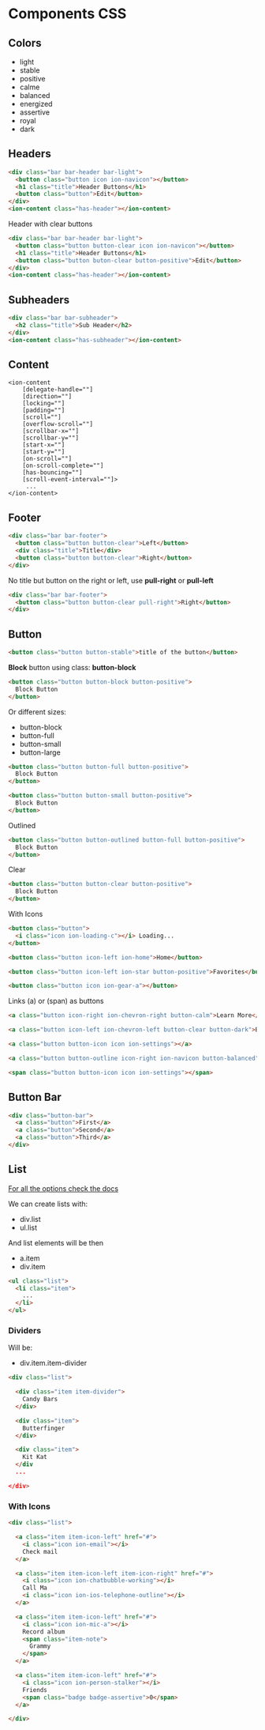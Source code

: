 # Components CSS

## Colors

+ light
+ stable
+ positive
+ calme
+ balanced
+ energized
+ assertive
+ royal
+ dark

## Headers

```html
<div class="bar bar-header bar-light">
  <button class="button icon ion-navicon"></button>
  <h1 class="title">Header Buttons</h1>
  <button class="button">Edit</button>
</div>
<ion-content class="has-header"></ion-content>
```

Header with clear buttons

```html
<div class="bar bar-header bar-light">
  <button class="button button-clear icon ion-navicon"></button>
  <h1 class="title">Header Buttons</h1>
  <button class="button buton-clear button-positive">Edit</button>
</div>
<ion-content class="has-header"></ion-content>
```

## Subheaders

```html
<div class="bar bar-subheader">
  <h2 class="title">Sub Header</h2>
</div>
<ion-content class="has-subheader"></ion-content>
```

## Content

```
<ion-content 
    [delegate-handle=""] 
    [direction=""] 
    [locking=""] 
    [padding=""] 
    [scroll=""] 
    [overflow-scroll=""] 
    [scrollbar-x=""] 
    [scrollbar-y=""] 
    [start-x=""] 
    [start-y=""] 
    [on-scroll=""] 
    [on-scroll-complete=""] 
    [has-bouncing=""] 
    [scroll-event-interval=""]>
     ... 
</ion-content>
```

## Footer

```html
<div class="bar bar-footer">
  <button class="button button-clear">Left</button>
  <div class="title">Title</div>
  <button class="button button-clear">Right</button>
</div>
```

No title but button on the right or left, use **pull-right** or **pull-left**

```html
<div class="bar bar-footer">
  <button class="button button-clear pull-right">Right</button>
</div>
```

## Button

```html
<button class="button button-stable">title of the button</button>
```

**Block** button using class: **button-block**
```html
<button class="button button-block button-positive">
  Block Button
</button>
```

Or different sizes:

+ button-block
+ button-full
+ button-small
+ button-large

```html
<button class="button button-full button-positive">
  Block Button
</button>

<button class="button button-small button-positive">
  Block Button
</button>
```

Outlined

```html
<button class="button button-outlined button-full button-positive">
  Block Button
</button>
```

Clear

```html
<button class="button button-clear button-positive">
  Block Button
</button>


```

With Icons

```html
<button class="button">
  <i class="icon ion-loading-c"></i> Loading...
</button>

<button class="button icon-left ion-home">Home</button>

<button class="button icon-left ion-star button-positive">Favorites</button>

<button class="button icon ion-gear-a"></button>
```

Links (a) or (span) as buttons

```html
<a class="button icon-right ion-chevron-right button-calm">Learn More</a>

<a class="button icon-left ion-chevron-left button-clear button-dark">Back</a>

<a class="button button-icon icon ion-settings"></a>

<a class="button button-outline icon-right ion-navicon button-balanced">Reorder</a>

<span class="button button-icon icon ion-settings"></span>
```

## Button Bar

```html
<div class="button-bar">
  <a class="button">First</a>
  <a class="button">Second</a>
  <a class="button">Third</a>
</div>
```

## List

[For all the options check the docs](http://ionicframework.com/docs/components/#list)

We can create lists with:

+ div.list
+ ul.list

And list elements will be then

+ a.item
+ div.item

```html
<ul class="list">
  <li class="item">
    ...
  </li>
</ul>
```

### Dividers

Will be:

+ div.item.item-divider

```html
<div class="list">

  <div class="item item-divider">
    Candy Bars
  </div>

  <div class="item">
    Butterfinger
  </div>

  <div class="item">
    Kit Kat
  </div
  ...

</div>
```

### With Icons

```html
<div class="list">

  <a class="item item-icon-left" href="#">
    <i class="icon ion-email"></i>
    Check mail
  </a>

  <a class="item item-icon-left item-icon-right" href="#">
    <i class="icon ion-chatbubble-working"></i>
    Call Ma
    <i class="icon ion-ios-telephone-outline"></i>
  </a>

  <a class="item item-icon-left" href="#">
    <i class="icon ion-mic-a"></i>
    Record album
    <span class="item-note">
      Grammy
    </span>
  </a>

  <a class="item item-icon-left" href="#">
    <i class="icon ion-person-stalker"></i>
    Friends
    <span class="badge badge-assertive">0</span>
  </a>

</div>
```